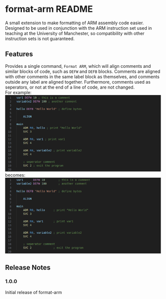 # format-arm README

A small extension to make formatting of ARM assembly code easier.<br>
Designed to be used in conjunction with the ARM instruction set used in teaching at the University of Manchester, so compatibility with other instruction sets is not guaranteed.

## Features
Provides a single command, `Format ARM`, which will align comments and similar blocks of code, such as `DEFW` and `DEFB` blocks. Comments are aligned with other comments in the same label block as themselves, and comments outside any label are aligned together. Furthermore, comments used as seperators, or not at the end of a line of code, are not changed.  
For example:  
![Initial code](img/initial.png)
becomes:
![After formatting](img/aligned.png)


## Release Notes
### 1.0.0
Initial release of format-arm
